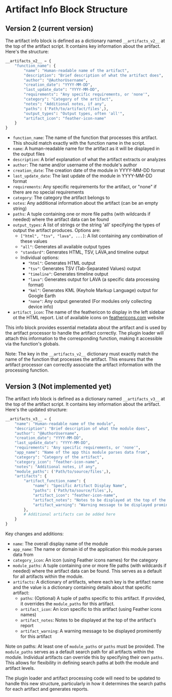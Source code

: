 # Artifact Info Block Structure

## Version 2 (current version)

The artifact info block is defined as a dictionary named `__artifacts_v2__` at the top of the artifact script. It contains key information about the artifact. Here's the structure:

```python
__artifacts_v2__ = {
    "function_name": {
        "name": "Human-readable name of the artifact",
        "description": "Brief description of what the artifact does",
        "author": "@AuthorUsername",
        "creation_date": "YYYY-MM-DD",
        "last_update_date": "YYYY-MM-DD",
        "requirements": "Any specific requirements, or 'none'",
        "category": "Category of the artifact",
        "notes": "Additional notes, if any",
        "paths": ('Path/to/artifact/files',),
        "output_types": "Output types, often 'all'",
        "artifact_icon": "feather-icon-name"
    }
}
```

- `function_name`: The name of the function that processes this artifact. This should match exactly with the function name in the script.
- `name`: A human-readable name for the artifact as it will be displayed in the output files
- `description`: A brief explanation of what the artifact extracts or analyzes
- `author`: The name and/or username of the module's author
- `creation_date`: The creation date of the module in YYYY-MM-DD format
- `last_update_date`: The last update of the module in YYYY-MM-DD format
- `requirements`: Any specific requirements for the artifact, or "none" if there are no special requirements
- `category`: The category the artifact belongs to
- `notes`: Any additional information about the artifact (can be an empty string)
- `paths`: A tuple containing one or more file paths (with wildcards if needed) where the artifact data can be found
- `output_types`: A list of strings or the string 'all' specifying the types of output the artifact produces. Options are:
  - `["html", "tsv", "lava", ...]`: A list containing any combination of these values
  - `"all"`: Generates all available output types
  - `"standard"`: Generates HTML, TSV, LAVA,and timeline output
  - Individual options:
    - `"html"`: Generates HTML output
    - `"tsv"`: Generates TSV (Tab-Separated Values) output
    - `"timeline"`: Generates timeline output
    - `"lava"`: Generates output for LAVA (a specific data processing format)
    - `"kml"`: Generates KML (Keyhole Markup Language) output for Google Earth
    - `"none"`: Any output generated (For modules only collecting device info)
- `artifact_icon`: The name of the feathericon to display in the left sidebar ot the HTML report. List of available icons on  [feathericons.com](https://feathericons.com) website

This info block provides essential metadata about the artifact and is used by the artifact processor to handle the artifact correctly. The plugin loader will attach this information to the corresponding function, making it accessible via the function's globals.

Note: The key in the `__artifacts_v2__` dictionary must exactly match the name of the function that processes the artifact. This ensures that the artifact processor can correctly associate the artifact information with the processing function.

## Version 3 (Not implemented yet)

The artifact info block is defined as a dictionary named `__artifacts_v3__` at the top of the artifact script. It contains key information about the artifact. Here's the updated structure:

```python
__artifacts_v3__ = {
    "name": "Human-readable name of the module",
    "description": "Brief description of what the module does",
    "author": "@AuthorUsername",
    "creation_date": "YYYY-MM-DD",
    "last_update_date": "YYYY-MM-DD",
    "requirements": "Any specific requirements, or 'none'",
    "app_name": "Name of the app this module parses data from",
    "category": "Category of the artifact",
    "category_icon": "feather-icon-name",
    "notes": "Additional notes, if any",
    "module_paths": ('Path/to/source/files',),
    "artifacts": {
        "artifact_function_name": {
            "name": "Specific Artifact Display Name",
            "paths": ('Path/to/source/files',),
            "artifact_icon": "feather-icon-name",
            "artifact_notes": "Notes to be displayed at the top of the report",
            "artifact_warning": "Warning message to be displayed prominently"
        },
        # Additional artifacts can be added here
    }
}
```

Key changes and additions:

- `name`: The overall display name of the module
- `app_name`: The name or domain id of the application this module parses data from
- `category_icon`: An icon (using Feather icons names) for the category
- `module_paths`: A tuple containing one or more file paths (with wildcards if needed) where the artifact data can be found. This serves as a default for all artifacts within the module.
- `artifacts`: A dictionary of artifacts, where each key is the artifact name and the value is a dictionary containing details about that specific artifact:
  - `paths`: (Optional) A tuple of paths specific to this artifact. If provided, it overrides the `module_paths` for this artifact.
  - `artifact_icon`: An icon specific to this artifact (using Feather icons names)
  - `artifact_notes`: Notes to be displayed at the top of the artifact's report
  - `artifact_warning`: A warning message to be displayed prominently for this artifact

Note on paths:
At least one of `module_paths` or `paths` must be provided. The `module_paths` serves as a default search path for all artifacts within the module. Individual artifacts can override this by specifying their own `paths`. This allows for flexibility in defining search paths at both the module and artifact levels.

The plugin loader and artifact processing code will need to be updated to handle this new structure, particularly in how it determines the search paths for each artifact and generates reports.
